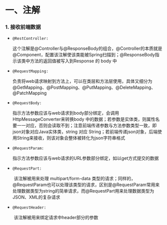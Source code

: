 # 一、注解

### 1. 接收前端数据

+ `@RestController:` 

  ​	这个注解是@Controller与@ResponseBody的组合，@Controller的本质就是@Component，配置该注解使该类能被Spring扫描到；@ResponseBody指示该类中方法的返回值被写入到Response 的 body 中

+ `@RequestMapping:`

  ​	负责将web请求映射到方法上，可以在类层和方法层使用，具体又细分为@GetMapping、@PostMapping、@PutMapping、@DeleteMapping、@PatchMapping

+ `@RequestBody:`

  ​	指示方法参数应该与web请求到body部分绑定，会调用HttpMessageConverter来转换body 中的数据；若参数是实体类，则属性名要一一对应，否则会读取不到；注意前端传递参数与方法参数类型一致，即json对象对应Java实体类，string 对应 String；若前端传递json对象，后端使用String来接收，则该对象会整体被转化为json字符串格式

+ `@RequestParam:`

  ​	指示方法参数应该与web请求的URL参数部分绑定，如以get方式提交的数据

+ `@RequestPart:`

  ​	该注解被用来处理 multipart/form-data 类型的请求；同样的，@RequestParam也可以处理该类型的请求，区别是@RequestParam常用来处理数据类型为string的简单请求，而@RequestPart用来处理数据类型为JSON、XML的复杂请求

+ `@RequestHeader:`

  ​	该注解被用来绑定请求中header部分的参数

